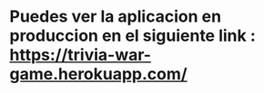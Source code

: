 # Puedes ver la aplicacion en produccion en el siguiente link : https://trivia-war-game.herokuapp.com/
